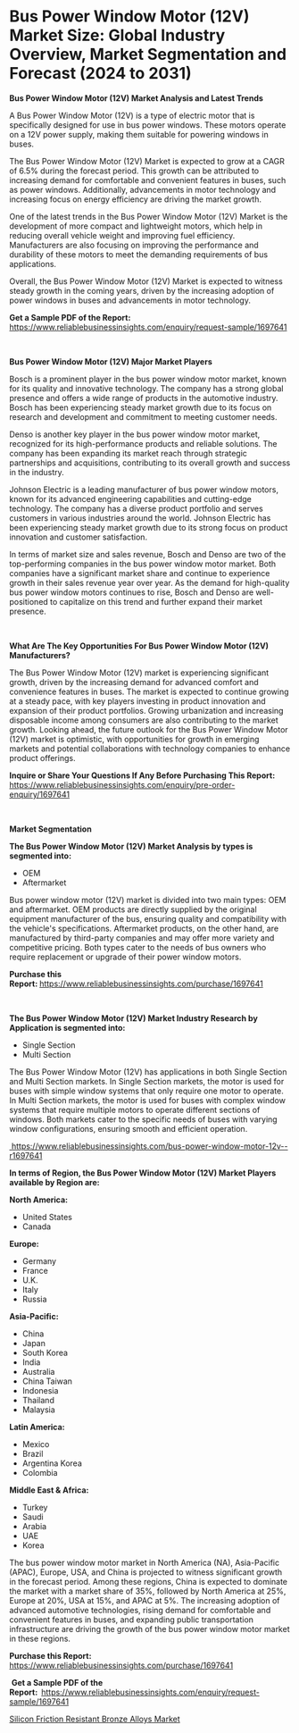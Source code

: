 <p><h1>Bus Power Window Motor (12V) Market Size: Global Industry Overview, Market Segmentation and Forecast (2024 to 2031)</h1></p><p><strong>Bus Power Window Motor (12V) Market Analysis and Latest Trends</strong></p>
<p><p>A Bus Power Window Motor (12V) is a type of electric motor that is specifically designed for use in bus power windows. These motors operate on a 12V power supply, making them suitable for powering windows in buses.</p><p>The Bus Power Window Motor (12V) Market is expected to grow at a CAGR of 6.5% during the forecast period. This growth can be attributed to increasing demand for comfortable and convenient features in buses, such as power windows. Additionally, advancements in motor technology and increasing focus on energy efficiency are driving the market growth.</p><p>One of the latest trends in the Bus Power Window Motor (12V) Market is the development of more compact and lightweight motors, which help in reducing overall vehicle weight and improving fuel efficiency. Manufacturers are also focusing on improving the performance and durability of these motors to meet the demanding requirements of bus applications.</p><p>Overall, the Bus Power Window Motor (12V) Market is expected to witness steady growth in the coming years, driven by the increasing adoption of power windows in buses and advancements in motor technology.</p></p>
<p><strong>Get a Sample PDF of the Report:&nbsp;</strong> <a href="https://www.reliablebusinessinsights.com/enquiry/request-sample/1697641">https://www.reliablebusinessinsights.com/enquiry/request-sample/1697641</a></p>
<p>&nbsp;</p>
<p><strong>Bus Power Window Motor (12V) Major Market Players</strong></p>
<p><p>Bosch is a prominent player in the bus power window motor market, known for its quality and innovative technology. The company has a strong global presence and offers a wide range of products in the automotive industry. Bosch has been experiencing steady market growth due to its focus on research and development and commitment to meeting customer needs.</p><p>Denso is another key player in the bus power window motor market, recognized for its high-performance products and reliable solutions. The company has been expanding its market reach through strategic partnerships and acquisitions, contributing to its overall growth and success in the industry.</p><p>Johnson Electric is a leading manufacturer of bus power window motors, known for its advanced engineering capabilities and cutting-edge technology. The company has a diverse product portfolio and serves customers in various industries around the world. Johnson Electric has been experiencing steady market growth due to its strong focus on product innovation and customer satisfaction.</p><p>In terms of market size and sales revenue, Bosch and Denso are two of the top-performing companies in the bus power window motor market. Both companies have a significant market share and continue to experience growth in their sales revenue year over year. As the demand for high-quality bus power window motors continues to rise, Bosch and Denso are well-positioned to capitalize on this trend and further expand their market presence.</p></p>
<p>&nbsp;</p>
<p><strong>What Are The Key Opportunities For Bus Power Window Motor (12V) Manufacturers?</strong></p>
<p><p>The Bus Power Window Motor (12V) market is experiencing significant growth, driven by the increasing demand for advanced comfort and convenience features in buses. The market is expected to continue growing at a steady pace, with key players investing in product innovation and expansion of their product portfolios. Growing urbanization and increasing disposable income among consumers are also contributing to the market growth. Looking ahead, the future outlook for the Bus Power Window Motor (12V) market is optimistic, with opportunities for growth in emerging markets and potential collaborations with technology companies to enhance product offerings.</p></p>
<p><strong>Inquire or Share Your Questions If Any Before Purchasing This Report:</strong> <a href="https://www.reliablebusinessinsights.com/enquiry/pre-order-enquiry/1697641">https://www.reliablebusinessinsights.com/enquiry/pre-order-enquiry/1697641</a></p>
<p>&nbsp;</p>
<p><strong>Market Segmentation</strong></p>
<p><strong>The Bus Power Window Motor (12V) Market Analysis by types is segmented into:</strong></p>
<p><ul><li>OEM</li><li>Aftermarket</li></ul></p>
<p><p>Bus power window motor (12V) market is divided into two main types: OEM and aftermarket. OEM products are directly supplied by the original equipment manufacturer of the bus, ensuring quality and compatibility with the vehicle's specifications. Aftermarket products, on the other hand, are manufactured by third-party companies and may offer more variety and competitive pricing. Both types cater to the needs of bus owners who require replacement or upgrade of their power window motors.</p></p>
<p><strong>Purchase this Report:&nbsp;</strong><a href="https://www.reliablebusinessinsights.com/purchase/1697641">https://www.reliablebusinessinsights.com/purchase/1697641</a></p>
<p>&nbsp;</p>
<p><strong>The Bus Power Window Motor (12V) Market Industry Research by Application is segmented into:</strong></p>
<p><ul><li>Single Section</li><li>Multi Section</li></ul></p>
<p><p>The Bus Power Window Motor (12V) has applications in both Single Section and Multi Section markets. In Single Section markets, the motor is used for buses with simple window systems that only require one motor to operate. In Multi Section markets, the motor is used for buses with complex window systems that require multiple motors to operate different sections of windows. Both markets cater to the specific needs of buses with varying window configurations, ensuring smooth and efficient operation.</p></p>
<p><a href="https://www.reliablebusinessinsights.com/bus-power-window-motor-12v--r1697641">&nbsp;https://www.reliablebusinessinsights.com/bus-power-window-motor-12v--r1697641</a></p>
<p><strong>In terms of Region, the Bus Power Window Motor (12V) Market Players available by Region are:</strong></p>
<p>
    <p> <strong> North America: </strong>
        <ul>
            <li>United States</li>
            <li>Canada</li>
        </ul>
        </p> 
    <p> <strong> Europe: </strong>
        <ul>
            <li>Germany</li>
            <li>France</li>
            <li>U.K.</li>
            <li>Italy</li>
            <li>Russia</li>
        </ul>
        </p> 
    <p> <strong> Asia-Pacific: </strong>
        <ul>
            <li>China</li>
            <li>Japan</li>
            <li>South Korea</li>
            <li>India</li>
            <li>Australia</li>
            <li>China Taiwan</li>
            <li>Indonesia</li>
            <li>Thailand</li>
            <li>Malaysia</li>
        </ul>
        </p> 
    <p> <strong> Latin America: </strong>
        <ul>
            <li>Mexico</li>
            <li>Brazil</li>
            <li>Argentina Korea</li>
            <li>Colombia</li>
        </ul>
        </p> 
    <p> <strong> Middle East & Africa: </strong>
        <ul>
            <li>Turkey</li>
            <li>Saudi</li>
            <li>Arabia</li>
            <li>UAE</li>
            <li>Korea</li>
        </ul>
    </p>
    </p>
<p><p>The bus power window motor market in North America (NA), Asia-Pacific (APAC), Europe, USA, and China is projected to witness significant growth in the forecast period. Among these regions, China is expected to dominate the market with a market share of 35%, followed by North America at 25%, Europe at 20%, USA at 15%, and APAC at 5%. The increasing adoption of advanced automotive technologies, rising demand for comfortable and convenient features in buses, and expanding public transportation infrastructure are driving the growth of the bus power window motor market in these regions.</p></p>
<p><strong>Purchase this Report: </strong><a href="https://www.reliablebusinessinsights.com/purchase/1697641">https://www.reliablebusinessinsights.com/purchase/1697641</a></p>
<p>&nbsp;<strong>Get a Sample PDF of the Report:&nbsp;&nbsp;</strong><a href="https://www.reliablebusinessinsights.com/enquiry/request-sample/1697641">https://www.reliablebusinessinsights.com/enquiry/request-sample/1697641</a></p>
<p><strong></strong></p>
<p><p><a href="https://view.publitas.com/reportprime-1/silicon-friction-resistant-bronze-alloys-market-report-reveals-the-latest-trends-and-growth-opportunities-of-this-market/">Silicon Friction Resistant Bronze Alloys Market</a></p></p>